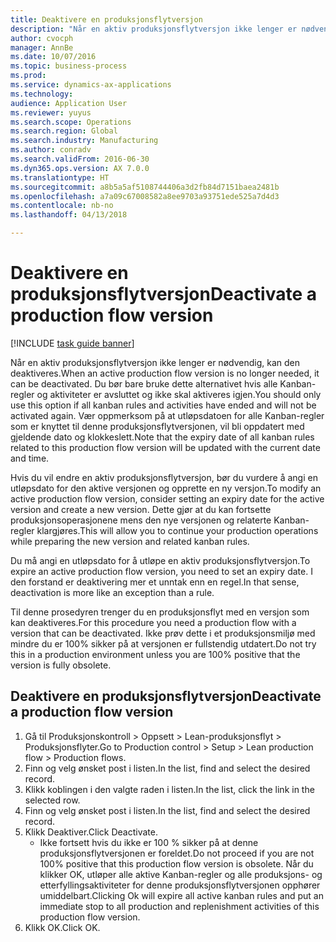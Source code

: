 ```yaml
--- 
title: Deaktivere en produksjonsflytversjon
description: "Når en aktiv produksjonsflytversjon ikke lenger er nødvendig, kan den deaktiveres."
author: cvocph
manager: AnnBe
ms.date: 10/07/2016
ms.topic: business-process
ms.prod: 
ms.service: dynamics-ax-applications
ms.technology: 
audience: Application User
ms.reviewer: yuyus
ms.search.scope: Operations
ms.search.region: Global
ms.search.industry: Manufacturing
ms.author: conradv
ms.search.validFrom: 2016-06-30
ms.dyn365.ops.version: AX 7.0.0
ms.translationtype: HT
ms.sourcegitcommit: a8b5a5af5108744406a3d2fb84d7151baea2481b
ms.openlocfilehash: a7a09c67008582a8ee9703a93751ede525a7d4d3
ms.contentlocale: nb-no
ms.lasthandoff: 04/13/2018

---
```

# <a name="deactivate-a-production-flow-version"></a><span data-ttu-id="dd7eb-103">Deaktivere en produksjonsflytversjon</span><span class="sxs-lookup"><span data-stu-id="dd7eb-103">Deactivate a production flow version</span></span>

[!INCLUDE [task guide banner](../../includes/task-guide-banner.md)]

<span data-ttu-id="dd7eb-104">Når en aktiv produksjonsflytversjon ikke lenger er nødvendig, kan den deaktiveres.</span><span class="sxs-lookup"><span data-stu-id="dd7eb-104">When an active production flow version is no longer needed, it can be deactivated.</span></span> <span data-ttu-id="dd7eb-105">Du bør bare bruke dette alternativet hvis alle Kanban-regler og aktiviteter er avsluttet og ikke skal aktiveres igjen.</span><span class="sxs-lookup"><span data-stu-id="dd7eb-105">You should only use this option if all kanban rules and activities have ended and will not be activated again.</span></span> <span data-ttu-id="dd7eb-106">Vær oppmerksom på at utløpsdatoen for alle Kanban-regler som er knyttet til denne produksjonsflytversjonen, vil bli oppdatert med gjeldende dato og klokkeslett.</span><span class="sxs-lookup"><span data-stu-id="dd7eb-106">Note that the expiry date of all kanban rules related to this production flow version will be updated with the current date and time.</span></span> 

<span data-ttu-id="dd7eb-107">Hvis du vil endre en aktiv produksjonsflytversjon, bør du vurdere å angi en utløpsdato for den aktive versjonen og opprette en ny versjon.</span><span class="sxs-lookup"><span data-stu-id="dd7eb-107">To modify an active production flow version, consider setting an expiry date for the active version and create a new version.</span></span> <span data-ttu-id="dd7eb-108">Dette gjør at du kan fortsette produksjonsoperasjonene mens den nye versjonen og relaterte Kanban-regler klargjøres.</span><span class="sxs-lookup"><span data-stu-id="dd7eb-108">This will allow you to continue your production operations while preparing the new version and related kanban rules.</span></span> 

<span data-ttu-id="dd7eb-109">Du må angi en utløpsdato for å utløpe en aktiv produksjonsflytversjon.</span><span class="sxs-lookup"><span data-stu-id="dd7eb-109">To expire an active production flow version, you need to set an expiry date.</span></span> <span data-ttu-id="dd7eb-110">I den forstand er deaktivering mer et unntak enn en regel.</span><span class="sxs-lookup"><span data-stu-id="dd7eb-110">In that sense, deactivation is more like an exception than a rule.</span></span> 

<span data-ttu-id="dd7eb-111">Til denne prosedyren trenger du en produksjonsflyt med en versjon som kan deaktiveres.</span><span class="sxs-lookup"><span data-stu-id="dd7eb-111">For this procedure you need a production flow with a version that can be deactivated.</span></span> <span data-ttu-id="dd7eb-112">Ikke prøv dette i et produksjonsmiljø med mindre du er 100% sikker på at versjonen er fullstendig utdatert.</span><span class="sxs-lookup"><span data-stu-id="dd7eb-112">Do not try this in a production environment unless you are 100% positive that the version is fully obsolete.</span></span>


## <a name="deactivate-a-production-flow-version"></a><span data-ttu-id="dd7eb-113">Deaktivere en produksjonsflytversjon</span><span class="sxs-lookup"><span data-stu-id="dd7eb-113">Deactivate a production flow version</span></span>
1. <span data-ttu-id="dd7eb-114">Gå til Produksjonskontroll > Oppsett > Lean-produksjonsflyt > Produksjonsflyter.</span><span class="sxs-lookup"><span data-stu-id="dd7eb-114">Go to Production control > Setup > Lean production flow > Production flows.</span></span>
2. <span data-ttu-id="dd7eb-115">Finn og velg ønsket post i listen.</span><span class="sxs-lookup"><span data-stu-id="dd7eb-115">In the list, find and select the desired record.</span></span>
3. <span data-ttu-id="dd7eb-116">Klikk koblingen i den valgte raden i listen.</span><span class="sxs-lookup"><span data-stu-id="dd7eb-116">In the list, click the link in the selected row.</span></span>
4. <span data-ttu-id="dd7eb-117">Finn og velg ønsket post i listen.</span><span class="sxs-lookup"><span data-stu-id="dd7eb-117">In the list, find and select the desired record.</span></span>
5. <span data-ttu-id="dd7eb-118">Klikk Deaktiver.</span><span class="sxs-lookup"><span data-stu-id="dd7eb-118">Click Deactivate.</span></span>
    * <span data-ttu-id="dd7eb-119">Ikke fortsett hvis du ikke er 100 % sikker på at denne produksjonsflytversjonen er foreldet.</span><span class="sxs-lookup"><span data-stu-id="dd7eb-119">Do not proceed if you are not 100% positive that this production flow version is obsolete.</span></span> <span data-ttu-id="dd7eb-120">Når du klikker OK, utløper alle aktive Kanban-regler og alle produksjons- og etterfyllingsaktiviteter for denne produksjonsflytversjonen opphører umiddelbart.</span><span class="sxs-lookup"><span data-stu-id="dd7eb-120">Clicking Ok will expire all active kanban rules and put an immediate stop to all production and replenishment activities of this production flow version.</span></span>  
6. <span data-ttu-id="dd7eb-121">Klikk OK.</span><span class="sxs-lookup"><span data-stu-id="dd7eb-121">Click OK.</span></span>


